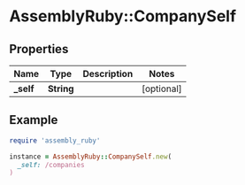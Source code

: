 # AssemblyRuby::CompanySelf

## Properties

| Name | Type | Description | Notes |
| ---- | ---- | ----------- | ----- |
| **_self** | **String** |  | [optional] |

## Example

```ruby
require 'assembly_ruby'

instance = AssemblyRuby::CompanySelf.new(
  _self: /companies
)
```

